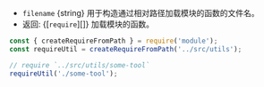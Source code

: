 <!-- YAML
added: v10.12.0
-->

* `filename` {string} 用于构造通过相对路径加载模块的函数的文件名。
* 返回: {[`require`][]} 加载模块的函数。

```js
const { createRequireFromPath } = require('module');
const requireUtil = createRequireFromPath('../src/utils');

// require `../src/utils/some-tool`
requireUtil('./some-tool');
```












